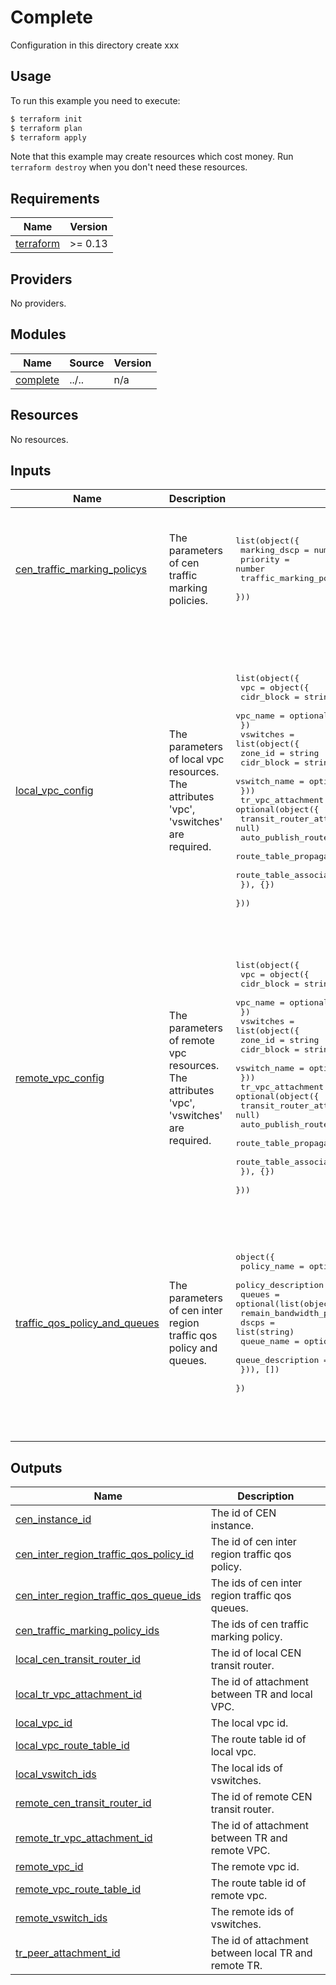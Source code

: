
# Complete

Configuration in this directory create xxx

## Usage

To run this example you need to execute:

```bash
$ terraform init
$ terraform plan
$ terraform apply
```

Note that this example may create resources which cost money. Run `terraform destroy` when you don't need these resources.

<!-- BEGIN_TF_DOCS -->
## Requirements

| Name | Version |
|------|---------|
| <a name="requirement_terraform"></a> [terraform](#requirement\_terraform) | >= 0.13 |

## Providers

No providers.

## Modules

| Name | Source | Version |
|------|--------|---------|
| <a name="module_complete"></a> [complete](#module\_complete) | ../.. | n/a |

## Resources

No resources.

## Inputs

| Name | Description | Type | Default | Required |
|------|-------------|------|---------|:--------:|
| <a name="input_cen_traffic_marking_policys"></a> [cen\_traffic\_marking\_policys](#input\_cen\_traffic\_marking\_policys) | The parameters of cen traffic marking policies. | <pre>list(object({<br>    marking_dscp                = number<br>    priority                    = number<br>    traffic_marking_policy_name = optional(string, null)<br>  }))</pre> | <pre>[<br>  {<br>    "marking_dscp": 10,<br>    "priority": 10<br>  },<br>  {<br>    "marking_dscp": 20,<br>    "priority": 20<br>  }<br>]</pre> | no |
| <a name="input_local_vpc_config"></a> [local\_vpc\_config](#input\_local\_vpc\_config) | The parameters of local vpc resources. The attributes 'vpc', 'vswitches' are required. | <pre>list(object({<br>    vpc = object({<br>      cidr_block = string<br>      vpc_name   = optional(string, null)<br>    })<br>    vswitches = list(object({<br>      zone_id      = string<br>      cidr_block   = string<br>      vswitch_name = optional(string, null)<br>    }))<br>    tr_vpc_attachment = optional(object({<br>      transit_router_attachment_name  = optional(string, null)<br>      auto_publish_route_enabled      = optional(bool, true)<br>      route_table_propagation_enabled = optional(bool, true)<br>      route_table_association_enabled = optional(bool, true)<br>    }), {})<br>  }))</pre> | <pre>[<br>  {<br>    "vpc": {<br>      "cidr_block": "172.16.0.0/16",<br>      "vpc_name": "beijing_vpc"<br>    },<br>    "vswitches": [<br>      {<br>        "cidr_block": "172.16.10.0/24",<br>        "vswitch_name": "core System",<br>        "zone_id": "cn-beijing-j"<br>      },<br>      {<br>        "cidr_block": "172.16.20.0/24",<br>        "vswitch_name": "Others",<br>        "zone_id": "cn-beijing-k"<br>      },<br>      {<br>        "cidr_block": "172.16.30.0/24",<br>        "vswitch_name": "BigData",<br>        "zone_id": "cn-beijing-l"<br>      }<br>    ]<br>  }<br>]</pre> | no |
| <a name="input_remote_vpc_config"></a> [remote\_vpc\_config](#input\_remote\_vpc\_config) | The parameters of remote vpc resources. The attributes 'vpc', 'vswitches' are required. | <pre>list(object({<br>    vpc = object({<br>      cidr_block = string<br>      vpc_name   = optional(string, null)<br>    })<br>    vswitches = list(object({<br>      zone_id      = string<br>      cidr_block   = string<br>      vswitch_name = optional(string, null)<br>    }))<br>    tr_vpc_attachment = optional(object({<br>      transit_router_attachment_name  = optional(string, null)<br>      auto_publish_route_enabled      = optional(bool, true)<br>      route_table_propagation_enabled = optional(bool, true)<br>      route_table_association_enabled = optional(bool, true)<br>    }), {})<br>  }))</pre> | <pre>[<br>  {<br>    "vpc": {<br>      "cidr_block": "192.168.0.0/16",<br>      "vpc_name": "hangzhou_vpc"<br>    },<br>    "vswitches": [<br>      {<br>        "cidr_block": "192.168.1.0/24",<br>        "vswitch_name": "vsw_j",<br>        "zone_id": "cn-hangzhou-j"<br>      },<br>      {<br>        "cidr_block": "192.168.2.0/24",<br>        "vswitch_name": "vsw_k",<br>        "zone_id": "cn-hangzhou-k"<br>      }<br>    ]<br>  }<br>]</pre> | no |
| <a name="input_traffic_qos_policy_and_queues"></a> [traffic\_qos\_policy\_and\_queues](#input\_traffic\_qos\_policy\_and\_queues) | The parameters of cen inter region traffic qos policy and queues. | <pre>object({<br>    policy_name        = optional(string, null)<br>    policy_description = optional(string, null)<br>    queues = optional(list(object({<br>      remain_bandwidth_percent = number<br>      dscps                    = list(string)<br>      queue_name               = optional(string, null)<br>      queue_description        = optional(string, null)<br>    })), [])<br>  })</pre> | <pre>{<br>  "policy_name": "tf_example",<br>  "queues": [<br>    {<br>      "dscps": [<br>        10<br>      ],<br>      "queue_name": "core",<br>      "remain_bandwidth_percent": 40<br>    },<br>    {<br>      "dscps": [<br>        20<br>      ],<br>      "queue_name": "bigdata",<br>      "remain_bandwidth_percent": 40<br>    }<br>  ]<br>}</pre> | no |

## Outputs

| Name | Description |
|------|-------------|
| <a name="output_cen_instance_id"></a> [cen\_instance\_id](#output\_cen\_instance\_id) | The id of CEN instance. |
| <a name="output_cen_inter_region_traffic_qos_policy_id"></a> [cen\_inter\_region\_traffic\_qos\_policy\_id](#output\_cen\_inter\_region\_traffic\_qos\_policy\_id) | The id of cen inter region traffic qos policy. |
| <a name="output_cen_inter_region_traffic_qos_queue_ids"></a> [cen\_inter\_region\_traffic\_qos\_queue\_ids](#output\_cen\_inter\_region\_traffic\_qos\_queue\_ids) | The ids of cen inter region traffic qos queues. |
| <a name="output_cen_traffic_marking_policy_ids"></a> [cen\_traffic\_marking\_policy\_ids](#output\_cen\_traffic\_marking\_policy\_ids) | The ids of cen traffic marking policy. |
| <a name="output_local_cen_transit_router_id"></a> [local\_cen\_transit\_router\_id](#output\_local\_cen\_transit\_router\_id) | The id of local CEN transit router. |
| <a name="output_local_tr_vpc_attachment_id"></a> [local\_tr\_vpc\_attachment\_id](#output\_local\_tr\_vpc\_attachment\_id) | The id of attachment between TR and local VPC. |
| <a name="output_local_vpc_id"></a> [local\_vpc\_id](#output\_local\_vpc\_id) | The local vpc id. |
| <a name="output_local_vpc_route_table_id"></a> [local\_vpc\_route\_table\_id](#output\_local\_vpc\_route\_table\_id) | The route table id of local vpc. |
| <a name="output_local_vswitch_ids"></a> [local\_vswitch\_ids](#output\_local\_vswitch\_ids) | The local ids of vswitches. |
| <a name="output_remote_cen_transit_router_id"></a> [remote\_cen\_transit\_router\_id](#output\_remote\_cen\_transit\_router\_id) | The id of remote CEN transit router. |
| <a name="output_remote_tr_vpc_attachment_id"></a> [remote\_tr\_vpc\_attachment\_id](#output\_remote\_tr\_vpc\_attachment\_id) | The id of attachment between TR and remote VPC. |
| <a name="output_remote_vpc_id"></a> [remote\_vpc\_id](#output\_remote\_vpc\_id) | The remote vpc id. |
| <a name="output_remote_vpc_route_table_id"></a> [remote\_vpc\_route\_table\_id](#output\_remote\_vpc\_route\_table\_id) | The route table id of remote vpc. |
| <a name="output_remote_vswitch_ids"></a> [remote\_vswitch\_ids](#output\_remote\_vswitch\_ids) | The remote ids of vswitches. |
| <a name="output_tr_peer_attachment_id"></a> [tr\_peer\_attachment\_id](#output\_tr\_peer\_attachment\_id) | The id of attachment between local TR and remote TR. |
<!-- END_TF_DOCS -->